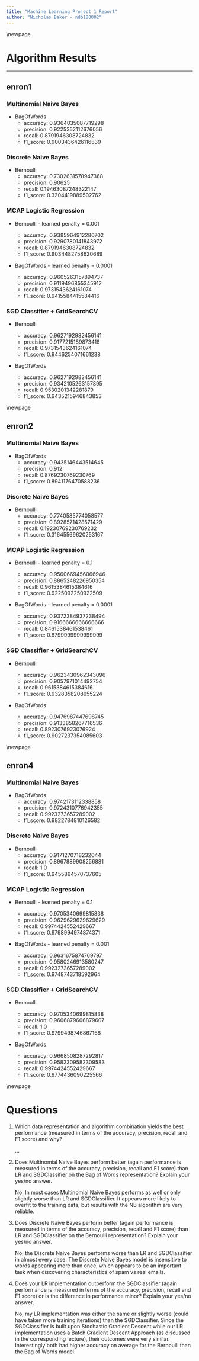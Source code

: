 ```yaml
---
title: "Machine Learning Project 1 Report"
author: "Nicholas Baker - ndb180002"
---
```


\newpage
# Algorithm Results

---

## enron1

### Multinomial Naive Bayes

* BagOfWords
    * accuracy:       0.9364035087719298
    * precision:      0.9225352112676056
    * recall:         0.8791946308724832
    * f1_score:       0.9003436426116839

### Discrete Naive Bayes

* Bernoulli
    * accuracy:       0.7302631578947368
    * precision:      0.90625
    * recall:         0.19463087248322147
    * f1_score:       0.3204419889502762

### MCAP Logistic Regression

* Bernoulli - learned penalty = 0.001
	* accuracy:       0.9385964912280702
	* precision:      0.9290780141843972
	* recall:         0.8791946308724832
	* f1_score:       0.9034482758620689

* BagOfWords - learned penalty = 0.0001
	* accuracy:       0.9605263157894737
	* precision:      0.9119496855345912
	* recall:         0.9731543624161074
	* f1_score:       0.9415584415584416

### SGD Classifier + GridSearchCV

* Bernoulli
	* accuracy:       0.9627192982456141
	* precision:      0.9177215189873418
	* recall:         0.9731543624161074
	* f1_score:       0.9446254071661238

* BagOfWords
	* accuracy:       0.9627192982456141
	* precision:      0.9342105263157895
	* recall:         0.9530201342281879
	* f1_score:       0.9435215946843853

\newpage
## enron2

### Multinomial Naive Bayes

* BagOfWords
	* accuracy:       0.9435146443514645
	* precision:      0.912
	* recall:         0.8769230769230769
	* f1_score:       0.8941176470588236

### Discrete Naive Bayes

* Bernoulli
	* accuracy:       0.7740585774058577
	* precision:      0.8928571428571429
	* recall:         0.19230769230769232
	* f1_score:       0.31645569620253167

### MCAP Logistic Regression

* Bernoulli - learned penalty = 0.1
	* accuracy:       0.9560669456066946
	* precision:      0.8865248226950354
	* recall:         0.9615384615384616
	* f1_score:       0.9225092250922509

* BagOfWords - learned penalty = 0.0001
	* accuracy:       0.9372384937238494
	* precision:      0.9166666666666666
	* recall:         0.8461538461538461
	* f1_score:       0.8799999999999999

### SGD Classifier + GridSearchCV

* Bernoulli
	* accuracy:       0.9623430962343096
	* precision:      0.9057971014492754
	* recall:         0.9615384615384616
	* f1_score:       0.9328358208955224

* BagOfWords
	* accuracy:       0.9476987447698745
	* precision:      0.9133858267716536
	* recall:         0.8923076923076924
	* f1_score:       0.9027237354085603

\newpage
## enron4

### Multinomial Naive Bayes

* BagOfWords
	* accuracy:       0.9742173112338858
	* precision:      0.9724310776942355
	* recall:         0.9923273657289002
	* f1_score:       0.9822784810126582

### Discrete Naive Bayes

* Bernoulli
	* accuracy:       0.9171270718232044
	* precision:      0.8967889908256881
	* recall:         1.0
	* f1_score:       0.9455864570737605

### MCAP Logistic Regression

* Bernoulli - learned penalty = 0.1
	* accuracy:       0.9705340699815838
	* precision:      0.9629629629629629
	* recall:         0.9974424552429667
	* f1_score:       0.9798994974874371

* BagOfWords - learned penalty = 0.001
	* accuracy:       0.9631675874769797
	* precision:      0.9580246913580247
	* recall:         0.9923273657289002
	* f1_score:       0.9748743718592964

### SGD Classifier + GridSearchCV

* Bernoulli
	* accuracy:       0.9705340699815838
	* precision:      0.9606879606879607
	* recall:         1.0
	* f1_score:       0.9799498746867168

* BagOfWords
	* accuracy:       0.9668508287292817
	* precision:      0.9582309582309583
	* recall:         0.9974424552429667
	* f1_score:       0.9774436090225566

\newpage
# Questions

1. Which data representation and algorithm combination yields the best performance (measured in terms of the accuracy, precision, recall and F1 score) and why?

	...

2. Does Multinomial Naive Bayes perform better (again performance is measured in terms
of the accuracy, precision, recall and F1 score) than LR and SGDClassifier on the Bag
of Words representation? Explain your yes/no answer.

	No, In most cases Multinomial Naive Bayes performs as well or only slightly worse than LR and SGDClassifier.
	It appears more likely to overfit to the training data, but results with the NB algorithm are very reliable. 

3. Does Discrete Naive Bayes perform better (again performance is measured in terms of
the accuracy, precision, recall and F1 score) than LR and SGDClassifier on the Bernoulli
representation? Explain your yes/no answer.

	No, the Discrete Naive Bayes performs worse than LR and SGDClassifier in almost every case.
	The Discrete Naive Bayes model is insensitive to words appearing more than once,
	which appears to be an important task when discovering characteristics of spam vs real emails.

4. Does your LR implementation outperform the SGDClassifier (again performance is measured in terms of the accuracy, precision, recall and F1 score) or is the difference in
performance minor? Explain your yes/no answer.

	No, my LR implementation was either the same or slightly worse (could have taken more training iterations) than the SGDClassifier.
	Since the SGDClassifier is built upon Stochastic Gradient Descent while our LR implementation uses
	a Batch Gradient Descent Approach (as discussed in the corresponding lecture), their outcomes were very similar.
	Interestingly both had higher accuracy on average for the Bernoulli than the Bag of Words model. 

